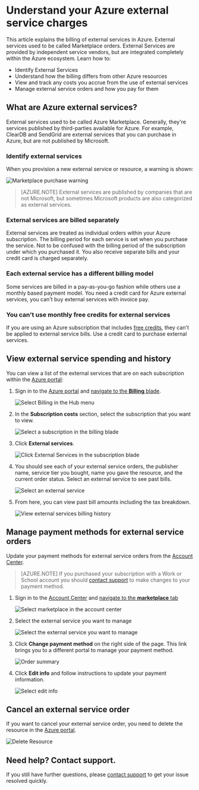 <properties
	pageTitle="Understand your Azure external service charges | Microsoft Azure"
	description="Learn about billing of external services, formerly known as Marketplace, charges in Azure."
	services=""
	documentationCenter=""
	authors="adpick"
	manager="felixwu"
	editor=""
	tags="billing"
	/>

<tags
	ms.service="billing"
	ms.workload="na"
	ms.tgt_pltfrm="na"
	ms.devlang="na"
	ms.topic="article"
	ms.date="10/12/2016"
	ms.author="adpick"/>

# Understand your Azure external service charges

This article explains the billing of external services in Azure. External services used to be called Marketplace orders. External Services are provided by independent service vendors, but are integrated completely within the Azure ecosystem. Learn how to:

- Identify External Services
- Understand how the billing differs from other Azure resources
- View and track any costs you accrue from the use of external services
- Manage external service orders and how you pay for them

## What are Azure external services?

External services used to be called Azure Marketplace. Generally, they're services published by third-parties available for Azure. For example, ClearDB and SendGrid are external services that you can purchase in Azure, but are not published by Microsoft.

### Identify external services

When you provision a new external service or resource, a warning is shown:

![Marketplace purchase warning](./media/billing-understand-your-azure-marketplace-charges/marketplace-warning.PNG)

>[AZURE.NOTE] External services are published by companies that are not Microsoft, but sometimes Microsoft products are also categorized as external services.

### External services are billed separately

External services are treated as individual orders within your Azure subscription. The billing period for each service is set when you purchase the service. Not to be confused with the billing period of the subscription under which you purchased it. You also receive separate bills and your credit card is charged separately.

### Each external service has a different billing model

Some services are billed in a pay-as-you-go fashion while others use a monthly based payment model. You need a credit card for Azure external services, you can't buy external services with invoice pay.

### You can't use monthly free credits for external services

If you are using an Azure subscription that includes [free credits](https://azure.microsoft.com/pricing/spending-limits/), they can't be applied to external service bills. Use a credit card to purchase external services.

## View external service spending and history

You can view a list of the external services that are on each subscription within the [Azure portal](https://portal.azure.com/): 

1. Sign in to the [Azure portal](https://portal.azure.com/) and [navigate to the **Billing** blade](https://portal.azure.com/?flight=1#blade/Microsoft_Azure_Billing/BillingBlade).

	![Select Billing in the Hub menu](./media/billing-understand-your-azure-marketplace-charges/billing-button.png) 
  
2. In the **Subscription costs** section, select the subscription that you want to view. 
   
	![Select a subscription in the billing blade](./media/billing-understand-your-azure-marketplace-charges/select-sub.png)

3. Click **External services**.

	![Click External Services in the subscription blade](./media/billing-understand-your-azure-marketplace-charges/external-service-blade.png)

4. You should see each of your external service orders, the publisher name, service tier you bought, name you gave the resource, and the current order status. Select an external service to see past bills.

	![Select an external service](./media/billing-understand-your-azure-marketplace-charges/external-service-blade2.png)

5. From here, you can view past bill amounts including the tax breakdown.

	![View external services billing history](./media/billing-understand-your-azure-marketplace-charges/billing-overview-blade.png)

## Manage payment methods for external service orders

Update your payment methods for external service orders from the [Account Center](https://account.windowsazure.com/).

> [AZURE.NOTE] If you purchased your subscription with a Work or School account you should [contact support](https://portal.azure.com/?#blade/Microsoft_Azure_Support/HelpAndSupportBlade) to make changes to your payment method.

1. Sign in to the [Account Center](https://account.windowsazure.com/) and [navigate to the **marketplace** tab](https://account.windowsazure.com/Store)

	![Select marketplace in the account center](./media/billing-understand-your-azure-marketplace-charges/select-marketplace.png)

2. Select the external service you want to manage

	![Select the external service you want to manage](./media/billing-understand-your-azure-marketplace-charges/select-ext-service.png)

3. Click **Change payment method** on the right side of the page. This link brings you to a different portal to manage your payment method.
    
    ![Order summary](./media/billing-understand-your-azure-marketplace-charges/change-payment.PNG)

4. Click **Edit info** and follow instructions to update your payment information.

    ![Select edit info](./media/billing-understand-your-azure-marketplace-charges/edit-info.png)
    
## Cancel an external service order

If you want to cancel your external service order, you need to delete the resource in the [Azure portal](https://portal.azure.com).

![Delete Resource](./media/billing-understand-your-azure-marketplace-charges/deleteMarketplaceOrder.PNG)

## Need help? Contact support.

If you still have further questions, please [contact support](https://portal.azure.com/?#blade/Microsoft_Azure_Support/HelpAndSupportBlade) to get your issue resolved quickly.
